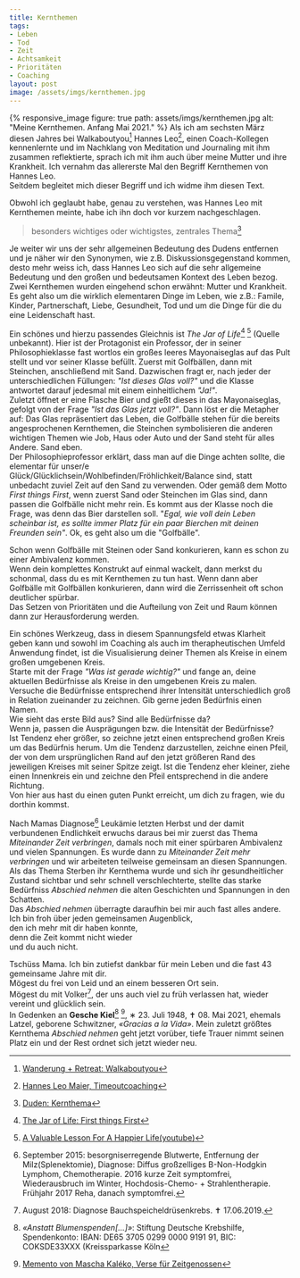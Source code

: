 ```yaml
---
title: Kernthemen
tags:
- Leben
- Tod
- Zeit
- Achtsamkeit 
- Prioritäten
- Coaching
layout: post
image: /assets/imgs/kernthemen.jpg
---
```

{% responsive_image figure: true path: assets/imgs/kernthemen.jpg
alt: "Meine Kernthemen. Anfang Mai 2021." %}
Als ich am sechsten März diesen Jahres bei Walkaboutyou[^way] Hannes Leo[^hannes],
einen Coach-Kollegen kennenlernte und im Nachklang von Meditation und Journaling
mit ihm zusammen reflektierte, 
sprach ich mit ihm auch über meine Mutter und ihre Krankheit.
Ich vernahm das allererste Mal den Begriff Kernthemen von Hannes Leo.  
Seitdem begleitet mich dieser Begriff und ich widme ihm diesen Text.<!--break-->

Obwohl ich geglaubt habe, genau zu verstehen, 
was Hannes Leo mit Kernthemen meinte, habe ich ihn doch vor kurzem nachgeschlagen.

> besonders wichtiges oder wichtigstes, zentrales Thema[^duden]

Je weiter wir uns der sehr allgemeinen Bedeutung des Dudens entfernen 
und je näher wir den Synonymen, wie z.B. Diskussionsgegenstand kommen,
desto mehr weiss ich, 
dass Hannes Leo sich auf die sehr allgemeine Bedeutung 
und den großen und bedeutsamen Kontext des Leben bezog.  
Zwei Kernthemen wurden eingehend schon erwähnt: Mutter und Krankheit.
Es geht also um die wirklich elementaren Dinge im Leben, wie z.B.:
Famile, Kinder, Partnerschaft, Liebe, Gesundheit, Tod 
und um die Dinge für die du eine Leidenschaft hast.

Ein schönes und hierzu passendes Gleichnis 
ist *The Jar of Life*[^jar1] [^jar2] (Quelle unbekannt).
Hier ist der Protagonist ein Professor, der in seiner Philosophieklasse fast wortlos
ein großes leeres Mayonaiseglas auf das Pult stellt und vor seiner Klasse befüllt.
Zuerst mit Golfbällen, dann mit Steinchen, anschließend mit Sand. 
Dazwischen fragt er, nach jeder der unterschiedlichen Füllungen: *"Ist dieses Glas voll?"*
und die Klasse antwortet darauf jedesmal mit einem einheitlichem *"Ja!"*.  
Zuletzt öffnet er eine Flasche Bier und gießt dieses in das Mayonaiseglas,
gefolgt von der Frage *"Ist das Glas jetzt voll?"*.
Dann löst er die Metapher auf: 
Das Glas repräsentiert das Leben, 
die Golfbälle stehen für die bereits angesprochenen Kernthemen, 
die Steinchen symbolisieren die anderen wichtigen Themen wie Job, Haus oder Auto
und der Sand steht für alles Andere. Sand eben.  
Der Philosophieprofessor erklärt,
dass man auf die Dinge achten sollte, 
die elementar für unser/e Glück/Glücklichsein/Wohlbefinden/Fröhlichkeit/Balance sind,
statt unbedacht zuviel Zeit auf den Sand zu verwenden.
Oder gemäß dem Motto *First things First*, wenn zuerst Sand oder Steinchen im Glas sind,
dann passen die Golfbälle nicht mehr rein.
Es kommt aus der Klasse noch die Frage, was denn das Bier darstellen soll.
"*Egal, wie voll dein Leben scheinbar ist, 
es sollte immer Platz für ein paar Bierchen mit deinen Freunden sein"*.
Ok, es geht also um die "Golfbälle".

Schon wenn Golfbälle mit Steinen oder Sand konkurieren, 
kann es schon zu einer Ambivalenz kommen.   
Wenn dein komplettes Konstrukt auf einmal wackelt, 
dann merkst du schonmal, dass du es mit Kernthemen zu tun hast.
Wenn dann aber Golfbälle mit Golfbällen konkurieren,
dann wird die Zerrissenheit oft schon deutlicher spürbar.  
Das Setzen von Prioritäten und die Aufteilung von Zeit und Raum 
können dann zur Herausforderung werden.

Ein schönes Werkzeug, dass in diesem Spannungsfeld etwas Klarheit geben kann 
und sowohl im Coaching als auch im therapheutischen Umfeld Anwendung findet, 
ist die Visualisierung deiner Themen 
als Kreise in einem großen umgebenen Kreis.  
Starte mit der Frage *"Was ist gerade wichtig?"* 
und fange an, deine aktuellen Bedürfnisse als Kreise
in den umgebenen Kreis zu malen.
Versuche die Bedürfnisse entsprechend ihrer Intensität unterschiedlich groß
in Relation zueinander zu zeichnen. 
Gib gerne jeden Bedürfnis einen Namen.  
Wie sieht das erste Bild aus? Sind alle Bedürfnisse da?  
Wenn ja, passen die Ausprägungen bzw. die Intensität der Bedürfnisse?  
Ist Tendenz eher größer, 
so zeichne jetzt einen entsprechend großen Kreis um das Bedürfnis herum. 
Um die Tendenz darzustellen, zeichne einen Pfeil, 
der von dem ursprünglichen Rand 
auf den jetzt größeren Rand des jeweiligen Kreises mit seiner Spitze zeigt.
Ist die Tendenz eher kleiner, ziehe einen Innenkreis ein
und zeichne den Pfeil entsprechend in die andere Richtung.  
Von hier aus hast du einen guten Punkt erreicht, 
um dich zu fragen, wie du dorthin kommst.

Nach Mamas Diagnose[^krebs1] Leukämie letzten Herbst 
und der damit verbundenen Endlichkeit
erwuchs daraus bei mir zuerst das Thema *Miteinander Zeit verbringen*, 
damals noch mit einer spürbaren Ambivalenz und vielen Spannungen.
Es wurde dann zu *Miteinander Zeit mehr verbringen* 
und wir arbeiteten teilweise gemeinsam an diesen Spannungen.
Als das Thema Sterben ihr Kernthema wurde 
und sich ihr gesundheitlicher Zustand sichtbar und sehr schnell verschlechterte,
stellte das starke Bedürfniss *Abschied nehmen* 
die alten Geschichten und Spannungen in den Schatten.   
Das *Abschied nehmen* überragte daraufhin bei mir auch fast alles andere.  
Ich bin froh über jeden gemeinsamen Augenblick,   
den ich mehr mit dir haben konnte,   
denn die Zeit kommt nicht wieder  
und du auch nicht. 

Tschüss Mama. 
Ich bin zutiefst dankbar für mein Leben und die fast 43 gemeinsame Jahre mit dir.  
Mögest du frei von Leid und an einem besseren Ort sein.  
Mögest du mit Volker[^krebs2], der uns auch viel zu früh verlassen hat, 
wieder vereint und glücklich sein.   
In Gedenken an **Gesche Kiel**[^krebshilfe] [^memento], 
∗ 23. Juli 1948, ✝ 08. Mai 2021,
ehemals Latzel, geborene Schwitzner, *«Gracias a la Vida»*.
Mein zuletzt größtes Kernthema *Abschied nehmen* geht jetzt vorüber, 
tiefe Trauer nimmt seinen Platz ein 
und der Rest ordnet sich jetzt wieder neu.

[^way]: [Wanderung + Retreat: Walkaboutyou](https://walkaboutyou.org/)
[^hannes]: [Hannes Leo Maier, Timeoutcoaching](https://www.timeoutcoaching.ch)
[^duden]: [Duden: Kernthema](https://www.duden.de/rechtschreibung/Kernthema)
[^jar1]: [The Jar of Life: First things First](https://balancedaction.me/2012/10/17/the-jar-of-life-first-things-first/)
[^jar2]: [A Valuable Lesson For A Happier Life(youtube)](https://www.youtube.com/watch?v=SqGRnlXplx0)
[^krebs1]: September 2015: besorgniserregende Blutwerte, Entfernung der Milz(Splenektomie), Diagnose: Diffus großzelliges B-Non-Hodgkin Lymphom, Chemotherapie. 2016 kurze Zeit symptomfrei, Wiederausbruch im Winter, Hochdosis-Chemo- + Strahlentherapie. Frühjahr 2017 Reha, danach symptomfrei.
[^krebs2]: August 2018: Diagnose Bauchspeicheldrüsenkrebs. ✝ 17.06.2019.
[^krebshilfe]: *«Anstatt Blumenspenden[...]»*: Stiftung Deutsche Krebshilfe, Spendenkonto: IBAN: DE65 3705 0299 0000 9191 91, BIC: COKSDE33XXX (Kreissparkasse Köln
[^memento]: [Memento von Mascha Kaléko, Verse für Zeitgenossen](https://www.maschakaleko.com/memento)
